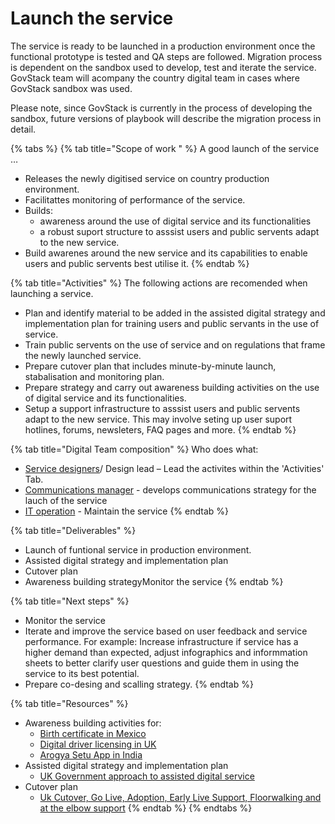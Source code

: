 # Launch the service

The service is ready to be launched in a production environment once the functional prototype is tested and QA steps are followed. Migration process is dependent on the sandbox used to develop, test and iterate the service. GovStack team will acompany the country digital team in cases where GovStack sandbox was used.&#x20;

Please note, since GovStack is currently in the process of developing the sandbox, future versions of playbook will describe the migration process in detail.&#x20;

{% tabs %}
{% tab title="Scope of work " %}
A good launch of the service …

* Releases the newly digitised service on country production environment.
* &#x20;Facilitattes monitoring of performance of the service.
* Builds:
  * awareness around the use of digital service and its functionalities&#x20;
  * a robust suport structure to  asssist users and public servents adapt to the new service.&#x20;
* Build awarenes around the new service and its capabilities to enable users and public servents best utilise it.
{% endtab %}

{% tab title="Activities" %}
The following actions are recomended when launching a service.

* Plan and identify material to be added in the assisted digital strategy and implementation plan for training users and public servants in the use of service.&#x20;
* Train public servents on the use of service and on regulations that frame the newly launched service.
* Prepare cutover plan that includes minute-by-minute launch, stabalisation and monitoring plan.
* Prepare strategy and carry out awareness building activities on the use of digital service and its functionalities.
* Setup a support infrastructure to asssist users and public servents adapt to the new service. This may involve seting up user suport hotlines, forums, newsleters, FAQ pages and more.
{% endtab %}

{% tab title="Digital Team composition" %}
Who does what:

* [Service designers](../annex/govstack-user-profiles-taxonomy.md#service-designer)/ Design lead – Lead the activites within the 'Activities' Tab.
* [Communications manager](https://govstack.gitbook.io/implementation-playbook/govstack-implementation-playbook/annex/govstack-user-profiles-taxonomy#communication-manager) - develops communications strategy for the lauch of the service
* [IT operation](../annex/govstack-user-profiles-taxonomy.md#back-end-developers) - Maintain the service
{% endtab %}

{% tab title="Deliverables" %}
* Launch of funtional service in production environment.
* Assisted digital strategy and implementation plan&#x20;
* Cutover plan
* Awareness building strategyMonitor the  service
{% endtab %}

{% tab title="Next steps" %}
* Monitor the service&#x20;
* Iterate and improve the service based on user feedback and service performance. For example: Increase infrastructure if service has a higher demand than expected, adjust infographics and informmation sheets to better clarify user questions and guide them in using the service to its best potential.
* Prepare co-desing and scalling strategy.
{% endtab %}

{% tab title="Resources" %}
* Awareness building activities for:
  * [Birth certificate in Mexico](https://www.gob.mx/actas)
  * [Digital driver licensing in UK](https://www.gov.uk/government/news/dvla-launches-new-campaign-to-help-move-customers-online)
  * [Arogya Setu App in India](https://www.mygov.in/aarogya-setu-app/)
* Assisted digital strategy and implementation plan&#x20;
  * [UK Government approach to assisted digital service](https://www.gov.uk/government/publications/government-approach-to-assisted-digital/government-approach-to-assisted-digital)
* Cutover plan
  * [Uk Cutover, Go Live, Adoption, Early Live Support, Floorwalking and at the elbow support](https://www.digitalmarketplace.service.gov.uk/g-cloud/services/925766262378996)
{% endtab %}
{% endtabs %}

